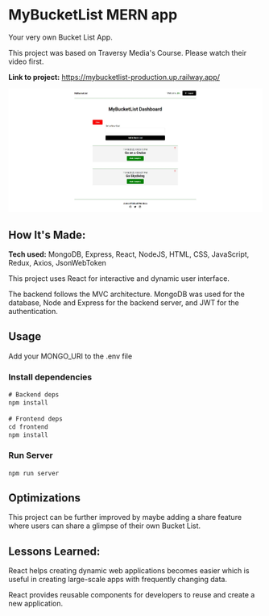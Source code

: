 # MyBucketList MERN app

Your very own Bucket List App. 

This project was based on Traversy Media's Course. Please watch their video first.

**Link to project:** https://mybucketlist-production.up.railway.app/

![alt tag](https://github.com/Jmpmen/my-portfolio/blob/main/images/thumbs/03.jpg)

## How It's Made:

**Tech used:** MongoDB, Express, React, NodeJS, HTML, CSS, JavaScript, Redux, Axios, JsonWebToken

This project uses React for interactive and dynamic user interface.

The backend follows the MVC architecture. MongoDB was used for the database, Node and Express for the backend server, and JWT for the authentication.

## Usage

Add your MONGO_URI to the .env file

### Install dependencies

```
# Backend deps
npm install

# Frontend deps
cd frontend
npm install
```

### Run Server

```
npm run server
```

## Optimizations

This project can be further improved by maybe adding a share feature where users can share a glimpse of their own Bucket List.

## Lessons Learned:

React helps creating dynamic web applications becomes easier which is useful in creating large-scale apps with frequently changing data.

React provides reusable components for developers to reuse and create a new application.